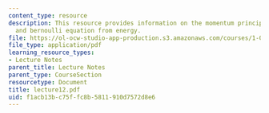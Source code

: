 ```yaml
---
content_type: resource
description: This resource provides information on the momentum principle for a streamtube,
  and bernoulli equation from energy.
file: https://ol-ocw-studio-app-production.s3.amazonaws.com/courses/1-060-engineering-mechanics-ii-spring-2006/f1acb13bc75ffc8b5811910d7572d8e6_lecture12.pdf
file_type: application/pdf
learning_resource_types:
- Lecture Notes
parent_title: Lecture Notes
parent_type: CourseSection
resourcetype: Document
title: lecture12.pdf
uid: f1acb13b-c75f-fc8b-5811-910d7572d8e6
---
```

